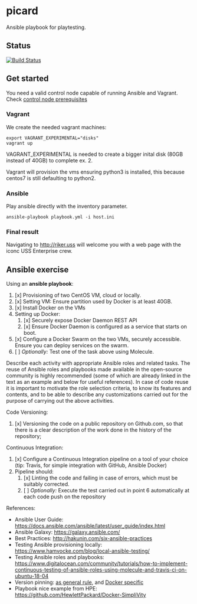 # picard

Ansible playbook for playtesting.

## Status

[![Build Status](https://app.travis-ci.com/Guybrush21/picard.svg?branch=main)](https://app.travis-ci.com/Guybrush21/picard)

## Get started

You need a valid control node capable of running Ansible and Vagrant. Check [control node prerequisites](./docs/CONTROL-NODE-PREREQUISITES.md)

### Vagrant

We create the needed vagrant machines:

```
export VAGRANT_EXPERIMENTAL="disks"
vagrant up
```

VAGRANT_EXPERIMENTAL is needed to create a bigger inital disk (80GB instead of 40GB) to complete ex. 2.

Vagrant will provision the vms ensuring python3 is installed, this because centos7 is still defaulting to python2.

### Ansible

Play ansible directly with the inventory parameter.

```
ansible-playbook playbook.yml -i host.ini
```

### Final result

Navigating to http://riker.uss will welcome you with a web page with the iconc USS Enterprise crew.

## Ansible exercise

Using an **ansible playbook**:

1. [x] Provisioning of two CentOS VM, cloud or locally.
2. [x] Setting VM: Ensure partition used by Docker is at least 40GB.
3. [x] Install Docker on the VMs
4. Setting up Docker:
   1. [x] Securely expose Docker Daemon REST API
   2. [x] Ensure Docker Daemon is configured as a service that starts on boot.
5. [x] Configure a Docker Swarm on the two VMs, securely accessible. Ensure you can deploy services on the swarm.
6. [ ] _Optionally:_ Test one of the task above using Molecule.

Describe each activity with appropriate Ansible roles and related tasks. The reuse of Ansible roles and playbooks made available in the open-source community is highly recommended (some of which are already linked in the text as an example and below for useful references). In case of code reuse it is important to motivate the role selection criteria, to know its features and contents, and to be able to describe any customizations carried out for the purpose of carrying out the above activities.

Code Versioning:

1. [x] Versioning the code on a public repository on Github.com, so that there is a clear description of the work done in the history of the repository;

Continuous Integration:

1. [x] Configure a Continuous Integration pipeline on a tool of your choice (tip: Travis, for simple integration with GitHub, Ansible Docker)
2. Pipeline should:
   1. [x] Linting the code and failing in case of errors, which must be suitably corrected.
   2. [ ] _Optionally:_ Execute the test carried out in point 6 automatically at each code push on the repository

References:

- Ansible User Guide: https://docs.ansible.com/ansible/latest/user_guide/index.html
- Ansible Galaxy: https://galaxy.ansible.com/
- Best Practices: http://hakunin.com/six-ansible-practices
- Testing Ansible provisioning locally: https://www.hamvocke.com/blog/local-ansible-testing/
- Testing Ansible roles and playbooks: https://www.digitalocean.com/community/tutorials/how-to-implement-continuous-testing-of-ansible-roles-using-molecule-and-travis-ci-on-ubuntu-18-04
- Version pinning: [as general rule](https://medium.com/the-guild/how-should-you-pin-your-npm-dependencies-and-why-2b8d545c7312), and [Docker specific](https://www.tjohearn.com/2018/03/01/the-case-for-pinning-versions-of-docker-dependencies/)
- Playbook nice example from HPE: https://github.com/HewlettPackard/Docker-SimpliVity
